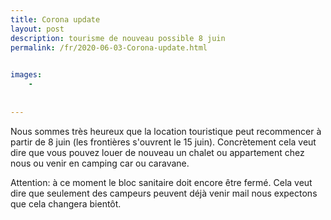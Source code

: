 ```yaml
---
title: Corona update
layout: post
description: tourisme de nouveau possible 8 juin
permalink: /fr/2020-06-03-Corona-update.html

    
images: 
    -
    
    
---
```


Nous sommes très heureux que la location touristique peut recommencer à partir de 8 juin (les frontières s'ouvrent le 15 juin). Concrètement cela veut dire que vous pouvez louer de nouveau un chalet ou appartement chez nous ou venir en camping car ou caravane. 

Attention: à ce moment le bloc sanitaire doit encore être fermé. Cela veut dire que seulement des campeurs peuvent déjà venir mail nous expectons que cela changera bientôt. 

